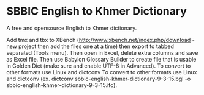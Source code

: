 # SBBIC English to Khmer Dictionary
A free and opensource English to Khmer dictionary.

Add tmx and tbx to XBench (http://www.xbench.net/index.php/download - new project then add the files one at a time) then export to tabbed separated (Tools menu). Then open in Excel, delete extra columns and save as Excel file. Then use
Babylon Glossary Builder to create file that is usable in Golden Dict (make sure and enable UTF-8 in Advanced). To convert to other formats use Linux and dictconv To convert to other formats use Linux and dictconv (ex.
dictconv sbbic-english-khmer-dictionary-9-3-15.bgl -o sbbic-english-khmer-dictionary-9-3-15.ifo). 
